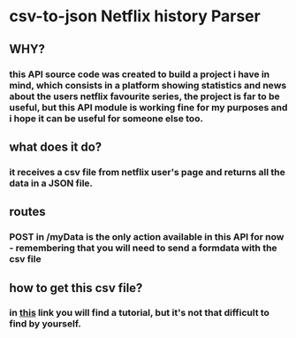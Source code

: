 # csv-to-json Netflix history Parser

## WHY?

### this API source code was created to build a project i have in mind, which consists in a platform showing statistics and news about the users netflix favourite series, the project is far to be useful, but this API module is working fine for my purposes and i hope it can be useful for someone else too.

## what does it do?

### it receives a csv file from netflix user's page and returns all the data in a JSON file.

## routes

### POST in /myData is the only action available in this API for now - remembering that you will need to send a formdata with the csv file

## how to get this csv file?

### in [this]([https://www.engadget.com/2016-08-18-netflix-amazon-viewing-history-guide.html#:~:text=Visit%20Netflix.com%2C%20ensure%20you,ve%20streamed%20on%20your%20account.]) link you will find a tutorial, but it's not that difficult to find by yourself.
